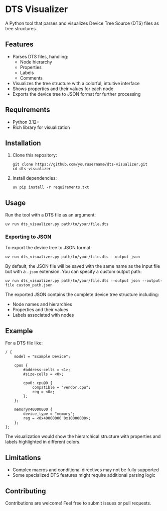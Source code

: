 # DTS Visualizer

A Python tool that parses and visualizes Device Tree Source (DTS) files as tree structures.

## Features

- Parses DTS files, handling:
  - Node hierarchy
  - Properties
  - Labels
  - Comments
- Visualizes the tree structure with a colorful, intuitive interface
- Shows properties and their values for each node
- Exports the device tree to JSON format for further processing

## Requirements

- Python 3.12+
- Rich library for visualization

## Installation

1. Clone this repository:
   ```
   git clone https://github.com/yourusername/dts-visualizer.git
   cd dts-visualizer
   ```

2. Install dependencies:
   ```
   uv pip install -r requirements.txt
   ```

## Usage

Run the tool with a DTS file as an argument:

```
uv run dts_visualizer.py path/to/your/file.dts
```

### Exporting to JSON

To export the device tree to JSON format:

```
uv run dts_visualizer.py path/to/your/file.dts --output json
```

By default, the JSON file will be saved with the same name as the input file but with a `.json` extension. You can specify a custom output path:

```
uv run dts_visualizer.py path/to/your/file.dts --output json --output-file custom_path.json
```

The exported JSON contains the complete device tree structure including:
- Node names and hierarchies
- Properties and their values
- Labels associated with nodes

## Example

For a DTS file like:

```
/ {
    model = "Example Device";
    
    cpus {
        #address-cells = <1>;
        #size-cells = <0>;
        
        cpu0: cpu@0 {
            compatible = "vendor,cpu";
            reg = <0>;
        };
    };
    
    memory@40000000 {
        device_type = "memory";
        reg = <0x40000000 0x10000000>;
    };
};
```

The visualization would show the hierarchical structure with properties and labels highlighted in different colors.

## Limitations

- Complex macros and conditional directives may not be fully supported
- Some specialized DTS features might require additional parsing logic

## Contributing

Contributions are welcome! Feel free to submit issues or pull requests. 